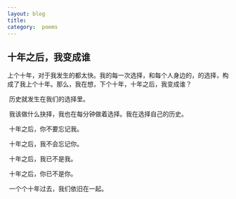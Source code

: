 ```yaml
---
layout: blog  
title:   
category:  poems
---
```


## 十年之后，我变成谁

 上个十年，对于我发生的都太快。我的每一次选择，和每个人身边的，的选择，构成了我上个十年。那么，我在想，下个十年，十年之后，我变成谁？

​      历史就发生在我们的选择里。

​     我该做什么抉择，我也在每分钟做着选择。我在选择自己的历史。

​     十年之后，你不要忘记我。

​     十年之后，我不会忘记你。

​     十年之后，我已不是我。

​     十年之后，你已不是你。

​     一个个十年过去，我们依旧在一起。